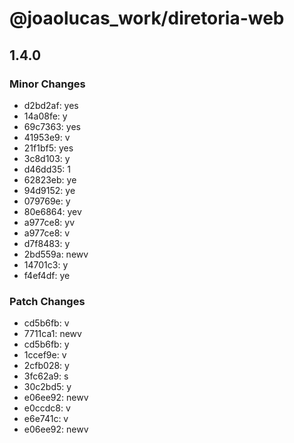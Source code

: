 # @joaolucas_work/diretoria-web

## 1.4.0

### Minor Changes

- d2bd2af: yes
- 14a08fe: y
- 69c7363: yes
- 41953e9: v
- 21f1bf5: yes
- 3c8d103: y
- d46dd35: 1
- 62823eb: ye
- 94d9152: ye
- 079769e: y
- 80e6864: yev
- a977ce8: yv
- a977ce8: v
- d7f8483: y
- 2bd559a: newv
- 14701c3: y
- f4ef4df: ye

### Patch Changes

- cd5b6fb: v
- 7711ca1: newv
- cd5b6fb: y
- 1ccef9e: v
- 2cfb028: y
- 3fc62a9: s
- 30c2bd5: y
- e06ee92: newv
- e0ccdc8: v
- e6e741c: v
- e06ee92: newv
